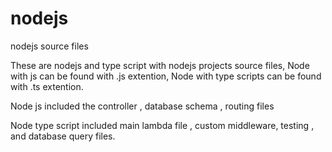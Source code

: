 # nodejs
nodejs source files

These are nodejs and type script with nodejs projects source files,
Node with js can be found with .js extention,
Node with type scripts can be found with .ts extention.

Node js included the controller , database schema , routing files

Node type script included main lambda file , custom middleware, testing , and database query files.

